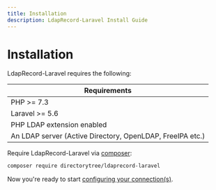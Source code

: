 ```yaml
---
title: Installation
description: LdapRecord-Laravel Install Guide
---
```


# Installation

LdapRecord-Laravel requires the following:

| Requirements                                              |
| --------------------------------------------------------- |
| PHP >= 7.3                                                |
| Laravel >= 5.6                                            |
| PHP LDAP extension enabled                                |
| An LDAP server (Active Directory, OpenLDAP, FreeIPA etc.) |

Require LdapRecord-Laravel via [composer](https://getcomposer.org/):

```bash
composer require directorytree/ldaprecord-laravel
```

Now you're ready to start [configuring your connection(s)](/docs/laravel/v3/configuration).
